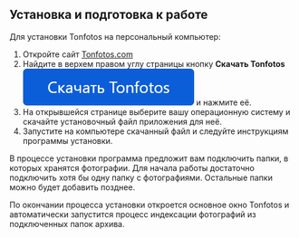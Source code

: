 ## Установка и подготовка к работе

Для установки Tonfotos на персональный компьютер:
1. Откройте сайт [Tonfotos.com](https://tonfotos.com/)
2. Найдите в верхем правом углу страницы кнопку **Скачать Tonfotos** ![Скачать Tonfotos](../../assets/ru/download.png) и нажмите её.
3. На открывшейся странице выберите вашу операционную систему и скачайте установочный файл приложения для неё.
4. Запустите на компьютере скачанный файл и следуйте инструкциям программы установки.

В процессе установки программа предложит вам подключить папки, в которых хранятся фотографии. Для начала работы достаточно подключить хотя бы одну папку с фотографиями. Остальные папки можно будет добавить позднее.

По окончании процесса установки откроется основное окно Tonfotos и автоматически запустится процесс индексации фотографий из подключенных папок архива. 



